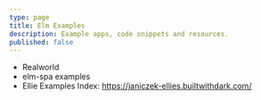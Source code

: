 ```yaml
---
type: page
title: Elm Examples
description: Example apps, code snippets and resources.
published: false
---
```



- Realworld
- elm-spa examples
- Ellie Examples Index: https://janiczek-ellies.builtwithdark.com/
